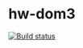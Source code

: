 # hw-dom3

[![Build status](https://ci.appveyor.com/api/projects/status/3aexvnnc8e0557nh?svg=true)](https://ci.appveyor.com/project/OlyaMa/hw-dom3)




